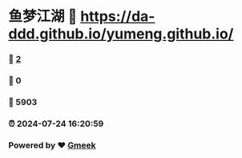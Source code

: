 # 鱼梦江湖 :link: https://da-ddd.github.io/yumeng.github.io/
### :page_facing_up: [2](https://da-ddd.github.io/myapp/tag.html) 
### :speech_balloon: 0 
### :hibiscus: 5903 
### :alarm_clock: 2024-07-24 16:20:59 
### Powered by :heart: [Gmeek](https://github.com/Meekdai/Gmeek)
